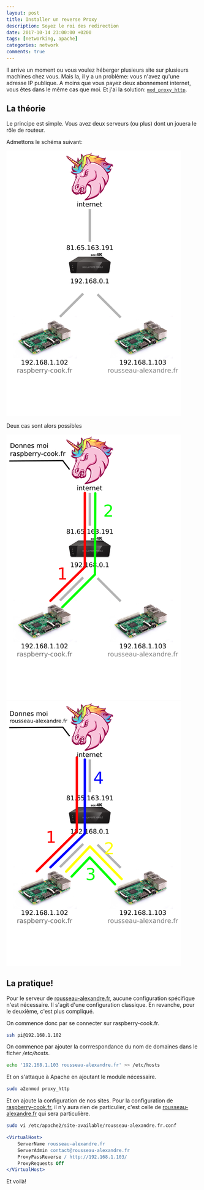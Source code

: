 ```yaml
---
layout: post
title: Installer un reverse Proxy
description: Soyez le roi des redirection
date: 2017-10-14 23:00:00 +0200
tags: [networking, apache]
categories: network
comments: true
---
```


Il arrive un moment ou vous voulez héberger plusieurs site sur plusieurs machines chez vous. Mais la, il y a un problème: vous n'avez qu'une adresse IP publique. A moins que vous payez deux abonnement internet, vous êtes dans le même cas que moi. Et j'ai la solution: [`mod_proxy_http`](https://httpd.apache.org/docs/2.4/fr/mod/mod_proxy_http.html).

## La théorie

Le principe est simple. Vous avez deux serveurs (ou plus) dont un jouera le rôle de routeur.

Admettons le schéma suivant:

![Interface de redirection des ports de TP Link](/img/blog/network_apache_proxy.png)

Deux cas sont alors possibles

![Interface de redirection des ports de TP Link](/img/blog/network_apache_proxy_rc.png)
![Interface de redirection des ports de TP Link](/img/blog/network_apache_proxy_ar.png)

## La pratique!

Pour le serveur de [rousseau-alexandre.fr](http://rousseau-alexandre.fr), aucune configuration spécifique n'est nécessaire. Il s'agit d'une configuration classique. En revanche, pour le deuxième, c'est plus compliqué.

On commence donc par se connecter sur raspberry-cook.fr.

```bash
ssh pi@192.168.1.102
```

On commence par ajouter la corrrespondance du nom de domaines dans le ficher _/etc/hosts_.

```bash
echo '192.168.1.103 rousseau-alexandre.fr' >> /etc/hosts
```

Et on s'attaque à Apache en ajoutant le module nécessaire.

```bash
sudo a2enmod proxy_http
```

Et on ajoute la configuration de nos sites. Pour la configuration de [raspberry-cook.fr](raspberry-cook.fr), il n'y aura rien de particulier, c'est celle de [rousseau-alexandre.fr](http://rousseau-alexandre.fr) qui sera particulière.

```bash
sudo vi /etc/apache2/site-available/rousseau-alexandre.fr.conf
```

```apache
<VirtualHost>
    ServerName rousseau-alexandre.fr
    ServerAdmin contact@rousseau-alexandre.fr
    ProxyPassReverse / http://192.168.1.103/
    ProxyRequests Off
</VirtualHost>
```

Et voilà!

